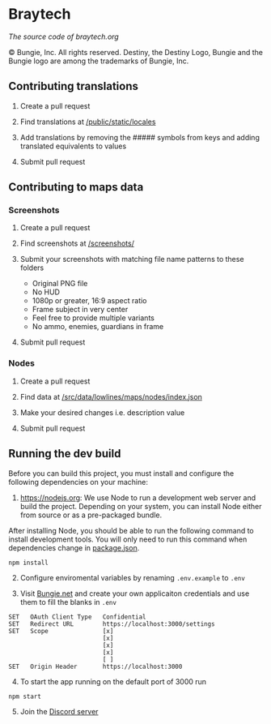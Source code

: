 # Braytech
_The source code of braytech.org_

© Bungie, Inc. All rights reserved. Destiny, the Destiny Logo, Bungie and the Bungie logo are among the trademarks of Bungie, Inc.

## Contributing translations

1.  Create a pull request

2.  Find translations at [/public/static/locales](https://github.com/justrealmilk/braytech.org/tree/master/public/static/locales)

3.  Add translations by removing the ##### symbols from keys and adding translated equivalents to values

4.  Submit pull request

## Contributing to maps data

### Screenshots

1.  Create a pull request

2.  Find screenshots at [/screenshots/](https://github.com/justrealmilk/braytech.org/tree/master/screenshots/)

3.  Submit your screenshots with matching file name patterns to these folders
    *  Original PNG file
    *  No HUD
    *  1080p or greater, 16:9 aspect ratio
    *  Frame subject in very center
    *  Feel free to provide multiple variants
    *  No ammo, enemies, guardians in frame

4.  Submit pull request

### Nodes

1.  Create a pull request

2.  Find data at [/src/data/lowlines/maps/nodes/index.json](https://github.com/justrealmilk/braytech.org/tree/master/src/data/lowlines/maps/nodes/index.json)

3.  Make your desired changes i.e. description value

4.  Submit pull request

## Running the dev build

Before you can build this project, you must install and configure the following dependencies on your machine:

1.  https://nodejs.org: We use Node to run a development web server and build the project.
    Depending on your system, you can install Node either from source or as a pre-packaged bundle.

After installing Node, you should be able to run the following command to install development tools.
You will only need to run this command when dependencies change in [package.json](package.json).
```
npm install
```
2.  Configure enviromental variables by renaming `.env.example` to `.env`

3.  Visit [Bungie.net](https://www.bungie.net/en/Application/Create) and create your own applicaiton credentials and use them to fill the blanks in `.env`
```
SET   OAuth Client Type   Confidential
SET   Redirect URL        https://localhost:3000/settings
SET   Scope               [x]
                          [x]
                          [x]
                          [x]
                          [ ]
SET   Origin Header       https://localhost:3000
```
4.  To start the app running on the default port of 3000 run 
```
npm start
```
5.  Join the [Discord server](https://discordapp.com/invite/Y68xDsG)
